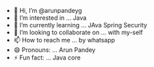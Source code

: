- 👋 Hi, I’m @arunpandeyg
- 👀 I’m interested in ... Java
- 🌱 I’m currently learning ... JAva Spring Security
- 💞️ I’m looking to collaborate on ... with my-self
- 📫 How to reach me ... by whatsapp
- 😄 Pronouns: ... Arun Pandey
- ⚡ Fun fact: ... Java core

<!---
arunpandeyg/arunpandeyg is a ✨ special ✨ repository because its `README.md` (this file) appears on your GitHub profile.
You can click the Preview link to take a look at your changes.
--->

